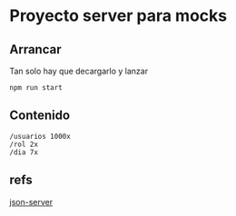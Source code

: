 # Proyecto server para mocks
## Arrancar
Tan solo hay que decargarlo y lanzar
```shel
npm run start
```
## Contenido
```shel
/usuarios 1000x
/rol 2x
/dia 7x
```
##  refs
[json-server](https://www.npmjs.com/package/json-server)